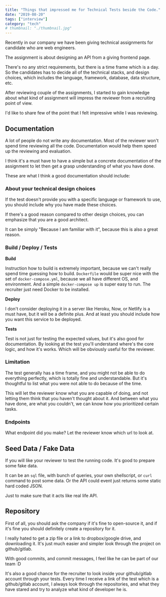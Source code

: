 ```yaml
---
title: "Things that impressed me for Technical Tests beside the Code."
date: "2019-08-20"
tags: ["interview"]
category: "tech"
# thumbnail: "./thumbnail.jpg"
---
```


Recently in our company we have been giving technical assignments for candidate who are web engineers.

The assignment is about designing an API from a giving frontend page.

There's no any strict requirements, but there is a time frame which is a day. So the candidates has to decide all of the technical stacks, and design choices, which includes the language, framework, database, data structure, etc.

After reviewing couple of the assignments, I started to gain knowledge about what kind of assignment will impress the reviewer from a recruiting point of view.

I'd like to share few of the point that I felt impressive while I was reviewing.

## Documentation

A lot of people do not write any documentation. Most of the reviewer won't spend time reviewing all the code. Documentation would help them speed up the reviewing and evaluation.

I think it's a must have to have a simple but a concrete documentation of the assignment to let then get a grasp understanding of what you have done.

These are what I think a good documentation should include:

### About your technical design choices

If the test doesn't provide you with a specific language or framework to use, you should include why you have made these choices.

If there's a good reason compared to other design choices, you can emphasize that you are a good architect.

It can be simply "Because I am familiar with it", because this is also a great reason.

### Build / Deploy / Tests

**Build**

Instruction how to build is extremely important, because we can't really spend time guessing how to build.
`Dockerfile` would be super nice with the set of `docker-compose.yml`, because we all have different OS, and environment. And a simple `docker-compose up` is super easy to run. The recruiter just need Docker to be installed.

**Deploy**

I don't consider deploying it in a server like Heroku, Now, or Netlify is a must have, but it will be a definite plus. And at least you should include how you want this service to be deployed.

**Tests**

Test is not just for testing the expected values, but it's also good for documentation. By looking at the test you'll understand where's the core logic, and how it's works. Which will be obviously useful for the reviewer.

### Limitation

The test generally has a time frame, and you might not be able to do everything perfectly, which is totally fine and understandable. But it's thoughtful to list what you were not able to do because of the time.

This will let the reviewer know what you are capable of doing, and not letting them think that you haven't thought about it.
And between what you have done, are what you couldn't, we can know how you prioritized certain tasks.

### Endpoints

What endpoint did you make?
Let the reviewer know which url to look at.

## Seed Data / Fake Data

If you will like your reviewer to test the running code.
It's good to prepare some fake data.

It can be an `sql` file, with bunch of queries, your own shellscript,
or `curl` command to post some data. Or the API could event just returns some static hard coded JSON.

Just to make sure that it acts like real life API.

## Repository

First of all, you should ask the company if it's fine to open-source it, and if it's fine you should definitely create a repository for it.

I really hated to get a zip file or a link to dropbox/google drive, and downloading it. It's just much easier and simpler look through the project on github/gitlab.

With good commits, and commit messages, I feel like he can be part of our team :D

It's also a good chance for the recruiter to look inside your github/gitlab account through your tests. Every time I receive a link of the test which is a github/gitlab account, I always look through the repositories, and what they have stared and try to analyze what kind of developer he is.
